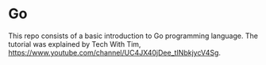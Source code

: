 # Go

This repo consists of a basic introduction to Go programming language.
The tutorial was explained by Tech With Tim, https://www.youtube.com/channel/UC4JX40jDee_tINbkjycV4Sg.
